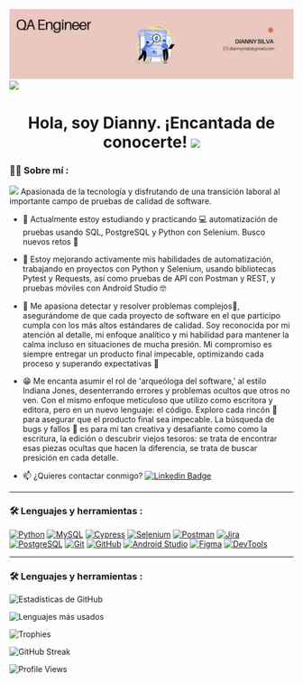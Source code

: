 ![Banner](https://github.com/Diannymisi/Diannymisi/blob/main/readmee_header.png.jpg?raw=true)
[![](https://img.shields.io/badge/LinkedIn-0077B5?style=for-the-badge&logo=linkedin&logoColor=white)](https://www.linkedin.com/in/dianny-silva/)
  
<div align="center">
  <h1>Hola, soy Dianny. ¡Encantada de conocerte! 
    <img decoding="async" src="https://media.giphy.com/media/hvRJCLFzcasrR4ia7z/giphy.gif" width="30px"/></h1>
</div>

 <div id="header" align="left">

### :woman_technologist: Sobre mí :
<img decoding="async" src="https://media.giphy.com/media/WUlplcMpOCEmTGBtBW/giphy.gif" width="30"> Apasionada de la tecnología y disfrutando de una transición laboral al importante campo de pruebas de calidad de software.

* :telescope: Actualmente estoy estudiando y practicando 💻 automatización de pruebas usando SQL, PostgreSQL y Python con Selenium. Busco nuevos retos  :muscle:

* :seedling: Estoy mejorando activamente mis habilidades de automatización, trabajando en proyectos con Python y Selenium, usando bibliotecas Pytest y Requests, así como pruebas de API con Postman y REST, y pruebas móviles con Android Studio 🤓

* :heartbeat: Me apasiona detectar y resolver problemas complejos🔧, asegurándome de que cada proyecto de software en el que participo cumpla con los más altos estándares de calidad. Soy reconocida por mi atención al detalle, mi enfoque analítico y mi habilidad para mantener la calma incluso en situaciones de mucha presión. Mi compromiso es siempre entregar un producto final impecable, optimizando cada proceso y superando expectativas 🎯

* 😁 Me encanta asumir el rol de 'arqueóloga del software,' al estilo Indiana Jones, desenterrando errores y problemas ocultos que otros no ven. Con el mismo enfoque meticuloso que utilizo como escritora y editora, pero en un nuevo lenguaje: el código. Exploro cada rincón 🔎 para asegurar que el producto final sea impecable. La búsqueda de bugs y fallos 🐛 es para mí tan creativa y desafiante como como la escritura, la edición o descubrir viejos tesoros: se trata de encontrar esas piezas ocultas que hacen la diferencia, se trata de buscar presición en cada detalle.

* :mailbox: ¿Quieres contactar conmigo? [![Linkedin Badge](https://img.shields.io/badge/-Dianny-blue?style=flat&logo=Linkedin&logoColor=white)](https://www.linkedin.com/in/dianny-silva/)
---

### :hammer_and_wrench: Lenguajes y herramientas :
[![Python](https://img.shields.io/badge/Python-3776AB?style=for-the-badge&logo=python&logoColor=white)](https://www.python.org/)
[![MySQL](https://img.shields.io/badge/MySQL-4479A1?style=for-the-badge&logo=mysql&logoColor=white)](https://www.mysql.com/)
[![Cypress](https://img.shields.io/badge/Cypress-17202C?style=for-the-badge&logo=cypress&logoColor=white)](https://www.cypress.io/)
[![Selenium](https://img.shields.io/badge/Selenium-43B02A?style=for-the-badge&logo=selenium&logoColor=white)](https://www.selenium.dev/)
[![Postman](https://img.shields.io/badge/Postman-FF6C37?style=for-the-badge&logo=postman&logoColor=white)](https://www.postman.com/)
[![Jira](https://img.shields.io/badge/Jira-0052CC?style=for-the-badge&logo=jira&logoColor=white)](https://www.atlassian.com/software/jira)
[![PostgreSQL](https://img.shields.io/badge/PostgreSQL-316192?style=for-the-badge&logo=postgresql&logoColor=white)](https://www.postgresql.org/)
[![Git](https://img.shields.io/badge/Git-F05032?style=for-the-badge&logo=git&logoColor=white)](https://git-scm.com/)
[![GitHub](https://img.shields.io/badge/GitHub-181717?style=for-the-badge&logo=github&logoColor=white)](https://github.com/)
[![Android Studio](https://img.shields.io/badge/Android_Studio-3DDC84?style=for-the-badge&logo=android-studio&logoColor=white)](https://developer.android.com/studio)
[![Figma](https://img.shields.io/badge/Figma-F24E1E?style=for-the-badge&logo=figma&logoColor=white)](https://www.figma.com/)
[![DevTools](https://img.shields.io/badge/DevTools-2C2C2C?style=for-the-badge&logo=google-chrome&logoColor=white)](https://developer.chrome.com/docs/devtools/)

---

### :hammer_and_wrench: Lenguajes y herramientas :
![Estadísticas de GitHub](https://github-readme-stats.vercel.app/api?username=diannymisi&show_icons=true&theme=cobalt)

![Lenguajes más usados](https://github-readme-stats.vercel.app/api/top-langs/?username=diannymisi&layout=compact&theme=cobalt)

![Trophies](https://github-profile-trophy.vercel.app/?username=diannymisi&theme=cobalt)

![GitHub Streak](https://streak-stats.demolab.com/?user=Tdiannymisi&theme=cobalt)

![Profile Views](https://komarev.com/ghpvc/?username=diannymisi&color=blue)





<!--
**Diannymisi/Diannymisi** is a ✨ _special_ ✨ repository because its `README.md` (this file) appears on your GitHub profile.


